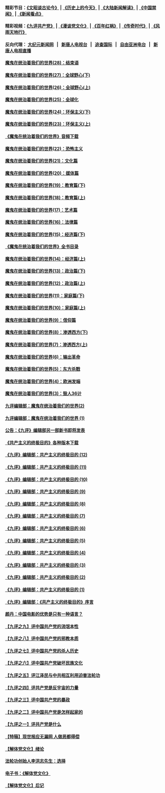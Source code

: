 #### 精彩节目：[《文昭谈古论今》](http://45.76.220.221/wenzhao) | [《历史上的今天》](http://45.76.220.221/today-in-history) | [《大陆新闻解读》](http://45.76.220.221/ntdtv-comedy) | [《中国禁闻》](http://45.76.220.221/ntdtv-news) | [《新闻看点》](http://45.76.220.221/news-insight) 

 #### 精彩视频：[《九评共产党》](http://45.76.220.221:10000/videos/jiuping) | [《漫谈党文化》](http://45.76.220.221:10000/videos/mtdwh) | [《百年红祸》](http://45.76.220.221:10000/videos/bnhh) | [《传奇时代》](http://45.76.220.221:10000/videos/legend) | [《风雨天地行》](http://45.76.220.221:10000/videos/fytdx) 

 #### 反向代理： [大纪元新闻网](http://45.76.220.221:10080/) &nbsp;&nbsp;|&nbsp;&nbsp; [新唐人电视台](http://45.76.220.221:8000/) &nbsp;&nbsp;|&nbsp;&nbsp; [追查国际](http://45.76.220.221:10010/) &nbsp;&nbsp;|&nbsp;&nbsp; [自由亚洲电台](http://45.76.220.221:9800/) &nbsp;&nbsp;|&nbsp;&nbsp; [新唐人电视直播](http://45.76.220.221/) 

#### [魔鬼在统治着我们的世界(28)：结束语](../pages/nsc422/n10936246.md?t=02181237) 

#### [魔鬼在统治着我们的世界(27)：全球野心(下)](../pages/nsc422/n10928319.md?t=02181237) 

#### [魔鬼在统治着我们的世界(26)：全球野心(上)](../pages/nsc422/n10900318.md?t=02181237) 

#### [魔鬼在统治着我们的世界(25)：全球化](../pages/nsc422/n10788205.md?t=02181237) 

#### [魔鬼在统治着我们的世界(24)：环保主义(下)](../pages/nsc422/n10695307.md?t=02181237) 

#### [魔鬼在统治着我们的世界(23)：环保主义(上)](../pages/nsc422/n10688613.md?t=02181237) 

#### [《魔鬼在统治着我们的世界》音频下载](../pages/nsc422/n10635553.md?t=02181237) 

#### [魔鬼在统治着我们的世界(22)：恐怖主义](../pages/nsc422/n10614727.md?t=02181237) 

#### [魔鬼在统治着我们的世界(21)：文化篇](../pages/nsc422/n10597706.md?t=02181237) 

#### [魔鬼在统治着我们的世界(20)：媒体篇](../pages/nsc422/n10586579.md?t=02181237) 

#### [魔鬼在统治着我们的世界(19)：教育篇(下)](../pages/nsc422/n10564808.md?t=02181237) 

#### [魔鬼在统治着我们的世界(18)：教育篇(上)](../pages/nsc422/n10526970.md?t=02181237) 

#### [魔鬼在统治着我们的世界(17)：艺术篇](../pages/nsc422/n10499093.md?t=02181237) 

#### [魔鬼在统治着我们的世界(16)：法律篇](../pages/nsc422/n10485969.md?t=02181237) 

#### [魔鬼在统治着我们的世界(15)：经济篇(下)](../pages/nsc422/n10469975.md?t=02181237) 

#### [《魔鬼在统治着我们的世界》全书目录](../pages/nsc422/n10464261.md?t=02181237) 

#### [魔鬼在统治着我们的世界(14)：经济篇(上)](../pages/nsc422/n10457370.md?t=02181237) 

#### [魔鬼在统治着我们的世界(13)：政治篇(下)](../pages/nsc422/n10448270.md?t=02181237) 

#### [魔鬼在统治着我们的世界(12)：政治篇(上)](../pages/nsc422/n10444576.md?t=02181237) 

#### [魔鬼在统治着我们的世界(11)：家庭篇(下)](../pages/nsc422/n10440961.md?t=02181237) 

#### [魔鬼在统治着我们的世界(10)：家庭篇(上)](../pages/nsc422/n10435448.md?t=02181237) 

#### [魔鬼在统治着我们的世界(9)：信仰篇](../pages/nsc422/n10432159.md?t=02181237) 

#### [魔鬼在统治着我们的世界(8)：渗透西方(下)](../pages/nsc422/n10429603.md?t=02181237) 

#### [魔鬼在统治着我们的世界(7)：渗透西方(上)](../pages/nsc422/n10426013.md?t=02181237) 

#### [魔鬼在统治着我们的世界(6)：输出革命](../pages/nsc422/n10421536.md?t=02181237) 

#### [魔鬼在统治着我们的世界(5)：东方杀戮](../pages/nsc422/n10417707.md?t=02181237) 

#### [魔鬼在统治着我们的世界(4)：欧洲发端](../pages/nsc422/n10414890.md?t=02181237) 

#### [魔鬼在统治着我们的世界(3)：毁人36计](../pages/nsc422/n10411583.md?t=02181237) 

#### [九评编辑部：魔鬼在统治着我们的世界(2)](../pages/nsc422/n10410036.md?t=02181237) 

#### [九评编辑部：魔鬼在统治着我们的世界 (1)](../pages/nsc422/n10406825.md?t=02181237) 

#### [公告：《九评》编辑部另一部新书即将发表](../pages/nsc422/n10405104.md?t=02181237) 

#### [《共产主义的终极目的》各种版本下载](../pages/nsc422/n10022138.md?t=02181237) 

#### [《九评》编辑部：共产主义的终极目的 (12)](../pages/nsc422/n9933272.md?t=02181237) 

#### [《九评》编辑部：共产主义的终极目的 (11)](../pages/nsc422/n9924973.md?t=02181237) 

#### [《九评》编辑部：共产主义的终极目的 (10)](../pages/nsc422/n9920883.md?t=02181237) 

#### [《九评》编辑部：共产主义的终极目的 (9)](../pages/nsc422/n9916363.md?t=02181237) 

#### [《九评》编辑部：共产主义的终极目的 (8)](../pages/nsc422/n9912488.md?t=02181237) 

#### [《九评》编辑部：共产主义的终极目的 (7)](../pages/nsc422/n9901176.md?t=02181237) 

#### [《九评》编辑部：共产主义的终极目的 (6)](../pages/nsc422/n9899359.md?t=02181237) 

#### [《九评》编辑部：共产主义的终极目的 (5)](../pages/nsc422/n9893174.md?t=02181237) 

#### [《九评》编辑部：共产主义的终极目的 (4)](../pages/nsc422/n9891246.md?t=02181237) 

#### [《九评》编辑部：共产主义的终极目的 (3)](../pages/nsc422/n9879879.md?t=02181237) 

#### [《九评》编辑部：共产主义的终极目的 (2)](../pages/nsc422/n9876205.md?t=02181237) 

#### [《九评》编辑部：共产主义的终极目的 (1)](../pages/nsc422/n9865857.md?t=02181237) 

#### [《九评》编辑部：《共产主义的终极目的》序言](../pages/nsc422/n9862666.md?t=02181237) 

#### [颜丹：中国电影的优势是只有一种语言？](../pages/nsc422/n9583062.md?t=02181237) 

#### [【九评之九】评中国共产党的流氓本性](../pages/nsc422/n737542.md?t=02181237) 

#### [【九评之八】评中国共产党的邪教本质](../pages/nsc422/n735942.md?t=02181237) 

#### [【九评之七】评中国共产党的杀人历史](../pages/nsc422/n733806.md?t=02181237) 

#### [【九评之六】评中国共产党破坏民族文化](../pages/nsc422/n731667.md?t=02181237) 

#### [【九评之五】评江泽民与中共相互利用迫害法轮功](../pages/nsc422/n730058.md?t=02181237) 

#### [【九评之四】评共产党是反宇宙的力量](../pages/nsc422/n727814.md?t=02181237) 

#### [【九评之三】评中国共产党的暴政](../pages/nsc422/n725597.md?t=02181237) 

#### [【九评之二】评中国共产党是怎样起家的](../pages/nsc422/n723946.md?t=02181237) 

#### [【九评之一】评共产党是什么](../pages/nsc422/n722529.md?t=02181237) 

#### [【特稿】现世报应无漏网 人做恶都得偿](../pages/nsc422/n4215167.md?t=02181237) 

#### [【解体党文化】绪论](../pages/nsc422/n1449356.md?t=02181237) 

#### [法轮功创始人李洪志先生：选择](../pages/nsc422/n3580738.md?t=02181237) 

#### [电子书：《解体党文化》](../pages/nsc422/n1573484.md?t=02181237) 

#### [【解体党文化】后记](../pages/nsc422/n1531999.md?t=02181237) 

